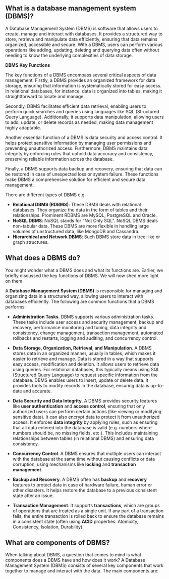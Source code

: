 ## What is a database management system (DBMS)?

A Database Management System (DBMS) is software that allows users to create, manage and interact with databases. It provides a structured way to store, retrieve and manipulate data efficiently, ensuring that data remains organized, accessible and secure. With a DBMS, users can perform various operations like adding, updating, deleting and querying data often without needing to know the underlying complexities of data storage.

**DBMS Key Functions**

The key functions of a DBMS encompass several critical aspects of data management. Firstly, a DBMS provides an organized framework for data storage, ensuring that information is systematically stored for easy access. In relational databases, for instance, data is organized into tables, making it straightforward to locate and manage.

Secondly, DBMS facilitates efficient data retrieval, enabling users to perform quick searches and queries using languages like SQL (Structured Query Language). Additionally, it supports data manipulation, allowing users to add, update, or delete records as needed, making data management highly adaptable.

Another essential function of a DBMS is data security and access control. It helps protect sensitive information by managing user permissions and preventing unauthorized access. Furthermore, DBMS maintains data integrity by enforcing rules that uphold data accuracy and consistency, preserving reliable information across the database.

Finally, a DBMS supports data backup and recovery, ensuring that data can be restored in case of unexpected loss or system failure. These functions make DBMS a comprehensive solution for efficient and secure data management.

There are different types of DBMS e.g.

- **Relational DBMS (RDBMS)**: These DBMS deals with relational databases. They organize the data in the form of tables and their relationships. Prominent RDBMS are MySQL, PostgreSQL and Oracle.
- **NoSQL DBMS**: NoSQL stands for "Not Only SQL". NoSQL DBMS deals non-tabular data. These DBMS are more flexible in handling large volumes of unstructured data, like MongoDB and Cassandra.
- **Hierarchical and Network DBMS**: Such DBMS store data in tree-like or graph structures.

## What does a DBMS do?

You might wonder what a DBMS does and what its functions are. Earlier, we briefly discussed the key functions of DBMS. We will now shed more light on them. 

A **Database Management System (DBMS)** is responsible for managing and organizing data in a structured way, allowing users to interact with databases efficiently. The following are common functions that a DBMS performs:

- **Administration Tasks**. DBMS supports various administration tasks. These tasks include user access and security management, backup and recovery, performance monitoring and tuning, data integrity and consistency, change management, transaction management, automated rollbacks and restarts, logging and auditing, and concurrency control.

- **Data Storage, Organization, Retrieval, and Manipulation**. A DBMS stores data in an organized manner, usually in tables, which makes it easier to retrieve and manage. Data is stored in a way that supports easy access, modification and deletion. It allows users to retrieve data using queries. For relational databases, this typically means using SQL (Structured Query Language) to request specific information from the database. DBMS enables users to insert, update or delete data. It provides tools to modify records in the database, ensuring data is up-to-date and accurate.

- **Data Security and Data Integrity**. A DBMS provides security features like **user authentication** and **access control**, ensuring that only authorized users can perform certain actions (like viewing or modifying sensitive data). It can also encrypt data to protect it from unauthorized access. It enforces **data integrity** by applying rules, such as ensuring that all data entered into the database is valid (e.g. numbers where numbers should be, no missing fields, etc.). This includes maintaining relationships between tables (in relational DBMS) and ensuring data consistency.

- **Concurrency Control**. A DBMS ensures that multiple users can interact with the database at the same time without causing conflicts or data corruption, using mechanisms like **locking** and **transaction management**.

- **Backup and Recovery**. A DBMS often has **backup** and **recovery** features to protect data in case of hardware failure, human error or other disasters. It helps restore the database to a previous consistent state after an issue.

- **Transaction Management**. It supports **transactions**, which are groups of operations that are treated as a single unit. If any part of a transaction fails, the entire transaction is rolled back to ensure the database remains in a consistent state (often using **ACID** properties: Atomicity, Consistency, Isolation, Durability).

## What are components of DBMS?

When talking about DBMS, a question that comes to mind is what components does a DBMS have and how does it work? A Database Management System (DBMS) consists of several key components that work together to manage and interact with the data. The main components are:















